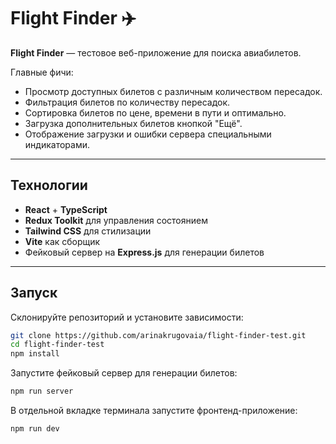 # Flight Finder ✈️

**Flight Finder** — тестовое веб-приложение для поиска авиабилетов.

Главные фичи:

- Просмотр доступных билетов с различным количеством пересадок.
- Фильтрация билетов по количеству пересадок.
- Сортировка билетов по цене, времени в пути и оптимально.
- Загрузка дополнительных билетов кнопкой "Ещё".
- Отображение загрузки и ошибки сервера специальными индикаторами.

---

## Технологии

- **React** + **TypeScript**
- **Redux Toolkit** для управления состоянием
- **Tailwind CSS** для стилизации
- **Vite** как сборщик
- Фейковый сервер на **Express.js** для генерации билетов

---

## Запуск

Склонируйте репозиторий и установите зависимости:

```bash
git clone https://github.com/arinakrugovaia/flight-finder-test.git
cd flight-finder-test
npm install
```

Запустите фейковый сервер для генерации билетов:

```bash
npm run server
```

В отдельной вкладке терминала запустите фронтенд-приложение:

```bash
npm run dev
```
